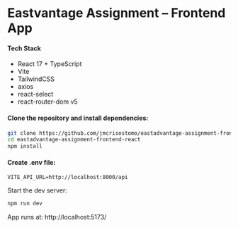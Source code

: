 # Eastvantage Assignment – Frontend App

#### Tech Stack

- React 17 + TypeScript
- Vite
- TailwindCSS
- axios
- react-select
- react-router-dom v5

#### Clone the repository and install dependencies:

```bash
git clone https://github.com/jmcrisostomo/eastadvantage-assignment-frontend-react.git
cd eastadvantage-assignment-frontend-react
npm install
```

#### Create .env file:

```env
VITE_API_URL=http://localhost:8000/api
```

Start the dev server:

```bash
npm run dev
```

App runs at: http://localhost:5173/
